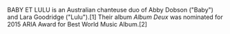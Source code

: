 BABY ET LULU is an Australian chanteuse duo of Abby Dobson ("Baby") and Lara Goodridge ("Lulu").[1] Their album _Album Deux_ was nominated for 2015 ARIA Award for Best World Music Album.[2]
